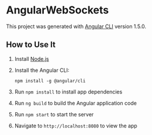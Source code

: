 # AngularWebSockets

This project was generated with [Angular CLI](https://github.com/angular/angular-cli) version 1.5.0.

## How to Use It

1. Install [Node.js](http://nodejs.org)

1. Install the Angular CLI:

    `npm install -g @angular/cli`

1. Run `npm install` to install app dependencies

1. Run `ng build` to build the Angular application code

1. Run `npm start` to start the server

1. Navigate to `http://localhost:8080` to view the app
